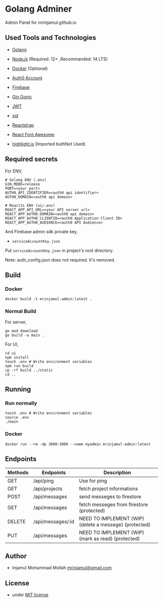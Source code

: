 # Golang Adminer

Admin Panel for mrinjamul.github.io

## Used Tools and Technologies

- [Golang](https://golang.org/)
- [NodeJs](https://nodejs.org/) (Required: 12+ ,Recommanded: 14 LTS)
- [Docker](https://www.docker.com/) (Optional)

- [Auth0 Account](https://auth0.com/)
- [Firebase](https://firebase.google.com/)
- [Gin Gonic](https://gin-gonic.com/)
- [JWT](https://github.com/square/go-jose)
- [xid](https://github.com/rs/xid)
- [Reactstrap](https://reactstrap.github.io/)
- [React Font Awesome](https://github.com/FortAwesome/react-fontawesome)
- [highlight.js](https://highlightjs.org/) (Imported buthNot Used)

## Required secrets

For ENV,

    # Golang ENV (.env)
    GIN_MODE=release
    PORT=<your port>
    AUTH0_API_IDENTIFIER=<auth0 api identifier>
    AUTH0_DOMAIN=<auth0 api domain>

    # ReactJs ENV (ui/.env)
    REACT_APP_API_URL=<your API server url>
    REACT_APP_AUTH0_DOMAIN=<auth0 api domain>
    REACT_APP_AUTH0_CLIENTID=<auth0 Application Client ID>
    REACT_APP_AUTH0_AUDIENCE=<auth0 API Audience>

And Firebase admin sdk private key,

- `serviceAccountKey.json`

Put `serviceAccountKey.json` in project's root directory.

Note: auth_config.json does not required. It's removed.

## Build

### Docker

```shell
docker build -t mrinjamul-admin:latest .
```

### Normal Build

For server,

```shell
go mod download
go build -o main .
```

For UI,

```shell
cd ui
npm install
touch .env # Write environment variables
npm run build
cp -rf build ../static
cd ..
```

## Running

### Run normally

```shell
touch .env # Write environment variables
source .env
./main
```

### Docker

```shell
docker run --rm -dp 3000:3000 --name myadmin mrinjamul-admin:latest
```

## Endpoints

| Methods | Endpoints         | Description                                            |
| ------- | ----------------- | ------------------------------------------------------ |
| GET     | /api/ping         | Use for ping                                           |
| GET     | /api/projects     | fetch project informations                             |
| POST    | /api/messages     | send messeges to firestore                             |
| GET     | /api/messages     | fetch messeges from firestore (protected)              |
| DELETE  | /api/messages/:id | NEED TO IMPLEMENT (WIP) (delete a messege) (protected) |
| PUT     | /api/messages     | NEED TO IMPLEMENT (WIP) (mark as read) (protected)     |

## Author

- Injamul Mohammad Mollah <mrinjamul@gmail.com>

## License

- under [MIT license](https://github.com/mrinjamul/mrinjamul-admin/blob/master/LICENSE)
